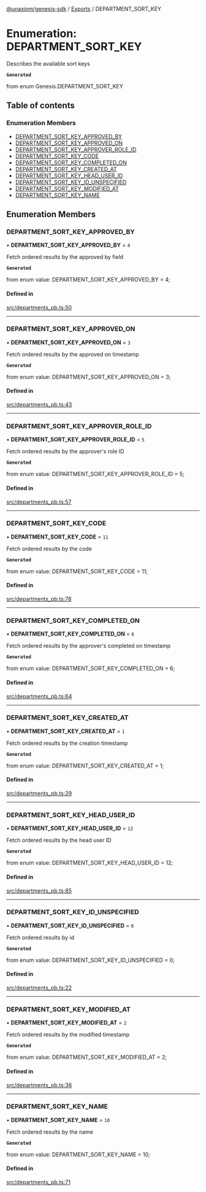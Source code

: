 [@unaxiom/genesis-sdk](../README.md) / [Exports](../modules.md) / DEPARTMENT\_SORT\_KEY

# Enumeration: DEPARTMENT\_SORT\_KEY

Describes the available sort keys

**`Generated`**

from enum Genesis.DEPARTMENT_SORT_KEY

## Table of contents

### Enumeration Members

- [DEPARTMENT\_SORT\_KEY\_APPROVED\_BY](DEPARTMENT_SORT_KEY.md#department_sort_key_approved_by)
- [DEPARTMENT\_SORT\_KEY\_APPROVED\_ON](DEPARTMENT_SORT_KEY.md#department_sort_key_approved_on)
- [DEPARTMENT\_SORT\_KEY\_APPROVER\_ROLE\_ID](DEPARTMENT_SORT_KEY.md#department_sort_key_approver_role_id)
- [DEPARTMENT\_SORT\_KEY\_CODE](DEPARTMENT_SORT_KEY.md#department_sort_key_code)
- [DEPARTMENT\_SORT\_KEY\_COMPLETED\_ON](DEPARTMENT_SORT_KEY.md#department_sort_key_completed_on)
- [DEPARTMENT\_SORT\_KEY\_CREATED\_AT](DEPARTMENT_SORT_KEY.md#department_sort_key_created_at)
- [DEPARTMENT\_SORT\_KEY\_HEAD\_USER\_ID](DEPARTMENT_SORT_KEY.md#department_sort_key_head_user_id)
- [DEPARTMENT\_SORT\_KEY\_ID\_UNSPECIFIED](DEPARTMENT_SORT_KEY.md#department_sort_key_id_unspecified)
- [DEPARTMENT\_SORT\_KEY\_MODIFIED\_AT](DEPARTMENT_SORT_KEY.md#department_sort_key_modified_at)
- [DEPARTMENT\_SORT\_KEY\_NAME](DEPARTMENT_SORT_KEY.md#department_sort_key_name)

## Enumeration Members

### DEPARTMENT\_SORT\_KEY\_APPROVED\_BY

• **DEPARTMENT\_SORT\_KEY\_APPROVED\_BY** = ``4``

Fetch ordered results by the approved by field

**`Generated`**

from enum value: DEPARTMENT_SORT_KEY_APPROVED_BY = 4;

#### Defined in

[src/departments_pb.ts:50](https://github.com/Unaxiom/genesis-ts-sdk/blob/a265138/src/departments_pb.ts#L50)

___

### DEPARTMENT\_SORT\_KEY\_APPROVED\_ON

• **DEPARTMENT\_SORT\_KEY\_APPROVED\_ON** = ``3``

Fetch ordered results by the approved on timestamp

**`Generated`**

from enum value: DEPARTMENT_SORT_KEY_APPROVED_ON = 3;

#### Defined in

[src/departments_pb.ts:43](https://github.com/Unaxiom/genesis-ts-sdk/blob/a265138/src/departments_pb.ts#L43)

___

### DEPARTMENT\_SORT\_KEY\_APPROVER\_ROLE\_ID

• **DEPARTMENT\_SORT\_KEY\_APPROVER\_ROLE\_ID** = ``5``

Fetch ordered results by the approver's role ID

**`Generated`**

from enum value: DEPARTMENT_SORT_KEY_APPROVER_ROLE_ID = 5;

#### Defined in

[src/departments_pb.ts:57](https://github.com/Unaxiom/genesis-ts-sdk/blob/a265138/src/departments_pb.ts#L57)

___

### DEPARTMENT\_SORT\_KEY\_CODE

• **DEPARTMENT\_SORT\_KEY\_CODE** = ``11``

Fetch ordered results by the code

**`Generated`**

from enum value: DEPARTMENT_SORT_KEY_CODE = 11;

#### Defined in

[src/departments_pb.ts:78](https://github.com/Unaxiom/genesis-ts-sdk/blob/a265138/src/departments_pb.ts#L78)

___

### DEPARTMENT\_SORT\_KEY\_COMPLETED\_ON

• **DEPARTMENT\_SORT\_KEY\_COMPLETED\_ON** = ``6``

Fetch ordered results by the approver's completed on timestamp

**`Generated`**

from enum value: DEPARTMENT_SORT_KEY_COMPLETED_ON = 6;

#### Defined in

[src/departments_pb.ts:64](https://github.com/Unaxiom/genesis-ts-sdk/blob/a265138/src/departments_pb.ts#L64)

___

### DEPARTMENT\_SORT\_KEY\_CREATED\_AT

• **DEPARTMENT\_SORT\_KEY\_CREATED\_AT** = ``1``

Fetch ordered results by the creation timestamp

**`Generated`**

from enum value: DEPARTMENT_SORT_KEY_CREATED_AT = 1;

#### Defined in

[src/departments_pb.ts:29](https://github.com/Unaxiom/genesis-ts-sdk/blob/a265138/src/departments_pb.ts#L29)

___

### DEPARTMENT\_SORT\_KEY\_HEAD\_USER\_ID

• **DEPARTMENT\_SORT\_KEY\_HEAD\_USER\_ID** = ``12``

Fetch ordered results by the head user ID

**`Generated`**

from enum value: DEPARTMENT_SORT_KEY_HEAD_USER_ID = 12;

#### Defined in

[src/departments_pb.ts:85](https://github.com/Unaxiom/genesis-ts-sdk/blob/a265138/src/departments_pb.ts#L85)

___

### DEPARTMENT\_SORT\_KEY\_ID\_UNSPECIFIED

• **DEPARTMENT\_SORT\_KEY\_ID\_UNSPECIFIED** = ``0``

Fetch ordered results by id

**`Generated`**

from enum value: DEPARTMENT_SORT_KEY_ID_UNSPECIFIED = 0;

#### Defined in

[src/departments_pb.ts:22](https://github.com/Unaxiom/genesis-ts-sdk/blob/a265138/src/departments_pb.ts#L22)

___

### DEPARTMENT\_SORT\_KEY\_MODIFIED\_AT

• **DEPARTMENT\_SORT\_KEY\_MODIFIED\_AT** = ``2``

Fetch ordered results by the modified timestamp

**`Generated`**

from enum value: DEPARTMENT_SORT_KEY_MODIFIED_AT = 2;

#### Defined in

[src/departments_pb.ts:36](https://github.com/Unaxiom/genesis-ts-sdk/blob/a265138/src/departments_pb.ts#L36)

___

### DEPARTMENT\_SORT\_KEY\_NAME

• **DEPARTMENT\_SORT\_KEY\_NAME** = ``10``

Fetch ordered results by the name

**`Generated`**

from enum value: DEPARTMENT_SORT_KEY_NAME = 10;

#### Defined in

[src/departments_pb.ts:71](https://github.com/Unaxiom/genesis-ts-sdk/blob/a265138/src/departments_pb.ts#L71)
